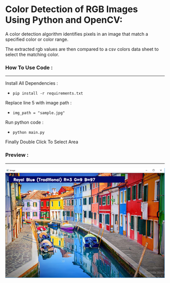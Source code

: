 # Color Detection of RGB Images Using Python and OpenCV:

A color detection algorithm identifies pixels in an image that match a specified color or color range.

The extracted rgb values are then compared to a csv colors data sheet to select the matching color.

### How To Use Code :

---

Install All Dependencies :

- `pip install -r requirements.txt`

Replace line 5 with image path :

- `img_path = "sample.jpg"`

Run python code :

- `python main.py`

Finally Double Click To Select Area

### Preview :

---

![OUTPUT-1](output/output1.png)
